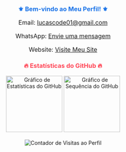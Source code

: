 <h3 style="text-align:center; font-weight:bold; color: #1a73e8;">⚜️ Bem-vindo ao Meu Perfil! ⚜️</h3>
<div style="text-align:center; font-size: 16px;">
    <p>Email: <a href="mailto:lucascode01@gmail.com">lucascode01@gmail.com</a></p>
    <p>WhatsApp: <a href="https://wa.me/message/CTUE7YUIGW4JN1" target="_blank">Envie uma mensagem</a></p>
    <p>Website: <a href="http://lucassantosdev.framer.website" target="_blank">Visite Meu Site</a></p>
</div>

<div style="text-align:center; margin-top:20px;">
    <h3 style="color: #ff4757;">🔥 Estatísticas do GitHub 🔥</h3>
</div>

<div align="center">
    <img src="https://github-readme-stats.vercel.app/api?username=lucascode01&hide_title=false&hide_rank=false&show_icons=true&include_all_commits=true&count_private=true&disable_animations=false&theme=ocean_dark&locale=en&hide_border=false&order=1" height="150" alt="Gráfico de Estatísticas do GitHub"  />
    <img src="https://streak-stats.demolab.com?user=lucascode01&locale=en&mode=daily&theme=ocean_dark&hide_border=false&border_radius=5&order=3" height="150" alt="Gráfico de Sequência do GitHub"  />
</div>

<br clear="both">

<div align="center">
    <img src="https://profile-counter.glitch.me/lucascode01/count.svg?" alt="Contador de Visitas ao Perfil" />
</div>
